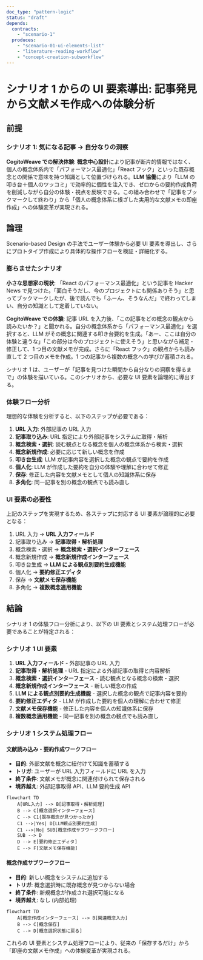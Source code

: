 ```yaml
---
doc_type: "pattern-logic"
status: "draft"
depends:
  contracts:
    - "scenario-1"
  produces:
    - "scenario-01-ui-elements-list"
    - "literature-reading-workflow"
    - "concept-creation-subworkflow"
---
```


# シナリオ 1 からの UI 要素導出: 記事発見から文献メモ作成への体験分析

## 前提

### シナリオ 1: 気になる記事 → 自分なりの洞察

<!-- PREMISE_BEGIN: scenario-1 -->

**CogitoWeave での解決体験**: **概念中心設計**により記事が断片的情報ではなく、個人の概念体系内で「パフォーマンス最適化」「React フック」といった既存概念との関係で意味を持つ知識として位置づけられる。**LLM 協働**により「LLM の叩き台＋個人のツッコミ」で効率的に個性を注入でき、ゼロからの要約作成負荷を削減しながら自分の体験・視点を反映できる。この組み合わせで「記事をブックマークして終わり」から「個人の概念体系に根ざした実用的な文献メモの即座作成」への体験変革が実現される。

<!-- PREMISE_END: scenario-1 -->

## 論理

Scenario-based Design の手法でユーザー体験から必要 UI 要素を導出し、さらにプロトタイプ作成により具体的な操作フローを検証・詳細化する。

### 膨らませたシナリオ

**小さな思想家の現状**: 「React のパフォーマンス最適化」という記事を Hacker News で見つけた。「面白そうだし、今のプロジェクトにも関係ありそう」と思ってブックマークしたが、後で読んでも「ふーん、そうなんだ」で終わってしまい、自分の知識として定着していない。

**CogitoWeave での体験**: 記事 URL を入力後、「この記事をどの概念の観点から読みたいか？」と聞かれる。自分の概念体系から「パフォーマンス最適化」を選択すると、LLM がその概念に関連する叩き台要約を生成。「あー、ここは自分の体験と違うな」「この部分は今のプロジェクトに使えそう」と思いながら補足・修正して、1 つ目の文献メモが完成。さらに「React フック」の観点からも読み直して 2 つ目のメモを作成。1 つの記事から複数の概念への学びが蓄積される。

シナリオ 1 は、ユーザーが「記事を見つけた瞬間から自分なりの洞察を得るまで」の体験を描いている。このシナリオから、必要な UI 要素を論理的に導出する。

### 体験フロー分析

理想的な体験を分析すると、以下のステップが必要である：

1. **URL 入力**: 外部記事の URL 入力
2. **記事取り込み**: URL 指定により外部記事をシステムに取得・解析
3. **概念検索・選択**: 読む観点となる概念を個人の概念体系から検索・選択
4. **概念新規作成**: 必要に応じて新しい概念を作成
5. **叩き台生成**: LLM が記事内容を選択した概念の観点で要約を作成
6. **個人化**: LLM が作成した要約を自分の体験や理解に合わせて修正
7. **保存**: 修正した内容を文献メモとして個人の知識体系に保存
8. **多角化**: 同一記事を別の概念の観点でも読み直し

### UI 要素の必要性

上記のステップを実現するため、各ステップに対応する UI 要素が論理的に必要となる：

1. URL 入力 → **URL 入力フィールド**
2. 記事取り込み → **記事取得・解析処理**
3. 概念検索・選択 → **概念検索・選択インターフェース**
4. 概念新規作成 → **概念新規作成インターフェース**
5. 叩き台生成 → **LLM による観点別要約生成機能**
6. 個人化 → **要約修正エディタ**
7. 保存 → **文献メモ保存機能**
8. 多角化 → **複数概念適用機能**

## 結論

シナリオ 1 の体験フロー分析により、以下の UI 要素とシステム処理フローが必要であることが特定される：

### シナリオ 1 UI 要素

<!-- GLOBAL_CONCLUSION_BEGIN: scenario-01-ui-elements-list -->

1. **URL 入力フィールド** - 外部記事の URL 入力
2. **記事取得・解析処理** - URL 指定による外部記事の取得と内容解析
3. **概念検索・選択インターフェース** - 読む観点となる概念の検索・選択
4. **概念新規作成インターフェース** - 新しい概念の作成
5. **LLM による観点別要約生成機能** - 選択した概念の観点で記事内容を要約
6. **要約修正エディタ** - LLM が作成した要約を個人の理解に合わせて修正
7. **文献メモ保存機能** - 修正した内容を個人の知識体系に保存
8. **複数概念適用機能** - 同一記事を別の概念の観点でも読み直し

<!-- GLOBAL_CONCLUSION_END: scenario-01-ui-elements-list -->

### シナリオ 1 システム処理フロー

#### 文献読み込み・要約作成ワークフロー

<!-- GLOBAL_CONCLUSION_BEGIN: literature-reading-workflow -->

- **目的**: 外部文献を概念に紐付けて知識を蓄積する
- **トリガ**: ユーザーが URL 入力フィールドに URL を入力
- **終了条件**: 文献メモが概念に関連付けられて保存される
- **境界越え**: 外部記事取得 API、LLM 要約生成 API

```mermaid
flowchart TD
    A[URL入力] --> B[記事取得・解析処理]
    B --> C[概念選択インターフェース]
    C --> C1{既存概念が見つかったか}
    C1 -->|Yes| D[LLM観点別要約生成]
    C1 -->|No| SUB[概念作成サブワークフロー]
    SUB --> D
    D --> E[要約修正エディタ]
    E --> F[文献メモ保存機能]
```

<!-- GLOBAL_CONCLUSION_END: literature-reading-workflow -->

#### 概念作成サブワークフロー

<!-- GLOBAL_CONCLUSION_BEGIN: concept-creation-subworkflow -->

- **目的**: 新しい概念をシステムに追加する
- **トリガ**: 概念選択時に既存概念が見つからない場合
- **終了条件**: 新規概念が作成され選択可能になる
- **境界越え**: なし (内部処理)

```mermaid
flowchart TD
    A[概念作成インターフェース] --> B[関連概念入力]
    B --> C[概念保存]
    C --> D[概念選択状態に戻る]
```

<!-- GLOBAL_CONCLUSION_END: concept-creation-subworkflow -->

これらの UI 要素とシステム処理フローにより、従来の「保存するだけ」から「即座の文献メモ作成」への体験変革が実現される。
